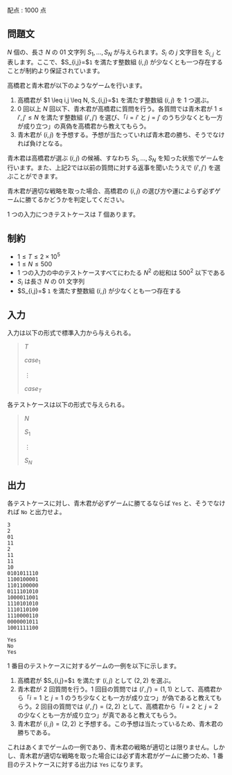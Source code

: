 配点 : $1000$ 点

## 問題文

$N$ 個の、長さ $N$ の $01$ 文字列 $S_1,\ldots,S_N$ が与えられます。$S_i$ の $j$ 文字目を $S_{i,j}$ と表します。ここで、$S_{i,j}=\$`1` を満たす整数組 $(i,j)$ が少なくとも一つ存在することが制約より保証されています。

高橋君と青木君が以下のようなゲームを行います。

1. 高橋君が $1 \leq i,j \leq N, S_{i,j}=\$`1` を満たす整数組 $(i,j)$ を $1$ つ選ぶ。
2. $0$ 回以上 $N$ 回以下、青木君が高橋君に質問を行う。各質問では青木君が $1\leq i',j' \leq N$ を満たす整数組 $(i',j')$ を選び、「$i=i'$ と $j=j'$ のうち少なくとも一方が成り立つ」の真偽を高橋君から教えてもらう。
3. 青木君が $(i,j)$ を予想する。予想が当たっていれば青木君の勝ち、そうでなければ負けとなる。

青木君は高橋君が選ぶ $(i,j)$ の候補、すなわち $S_1,\ldots,S_N$ を知った状態でゲームを行います。また、上記2では以前の質問に対する返事を聞いたうえで $(i', j')$ を選ぶことができます。

青木君が適切な戦略を取った場合、高橋君の $(i,j)$ の選び方や運によらず必ずゲームに勝てるかどうかを判定してください。

$1$ つの入力につきテストケースは $T$ 個あります。

## 制約

- $1 \leq T \leq 2 \times 10^5$
- $1 \leq N \leq 500$
- $1$ つの入力の中のテストケースすべてにわたる $N^2$ の総和は  $500^2$ 以下である
- $S_i$ は長さ $N$ の $01$ 文字列
- $S_{i,j}=\$ `1` を満たす整数組 $(i,j)$ が少なくとも一つ存在する

## 入力

入力は以下の形式で標準入力から与えられる。

> $T$
> 
> $case_1$
> 
> $\vdots$
> 
> $case_T$

各テストケースは以下の形式で与えられる。

> $N$
> 
> $S_1$
> 
> $\vdots$
> 
> $S_N$

## 出力

各テストケースに対し、青木君が必ずゲームに勝てるならば `Yes` と、そうでなければ `No` と出力せよ。

```input1
3
2
01
11
2
11
11
10
0101011110
1100100001
1101100000
0111101010
1000011001
1110101010
1110110100
1110000110
0000001011
1001111100
```

```output1
Yes
No
Yes
```

$1$ 番目のテストケースに対するゲームの一例を以下に示します。

1. 高橋君が $S_{i,j}=\$`1` を満たす $(i,j)$ として $(2,2)$ を選ぶ。
2. 青木君が $2$ 回質問を行う。$1$ 回目の質問では $(i',j')=(1,1)$ として、高橋君から「$i=1$ と $j=1$ のうち少なくとも一方が成り立つ」が偽であると教えてもらう。$2$ 回目の質問では $(i',j')=(2,2)$ として、高橋君から「$i=2$ と $j=2$ の少なくとも一方が成り立つ」が真であると教えてもらう。
3. 青木君が $(i,j)=(2,2)$ と予想する。この予想は当たっているため、青木君の勝ちである。

これはあくまでゲームの一例であり、青木君の戦略が適切とは限りません。しかし、青木君が適切な戦略を取った場合には必ず青木君がゲームに勝つため、$1$ 番目のテストケースに対する出力は `Yes` になります。
